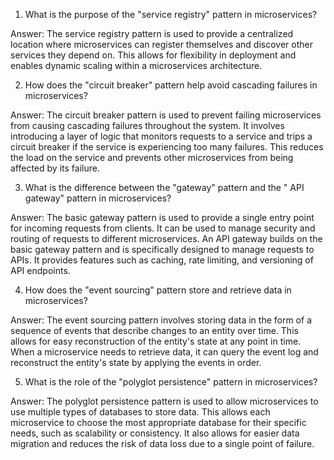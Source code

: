 

1. What is the purpose of the "service registry" pattern in microservices? 

Answer: The service registry pattern is used to provide a centralized location where microservices can register themselves and discover other services they depend on. This allows for flexibility in deployment and enables dynamic scaling within a microservices architecture.

2. How does the "circuit breaker" pattern help avoid cascading failures in microservices? 

Answer: The circuit breaker pattern is used to prevent failing microservices from causing cascading failures throughout the system. It involves introducing a layer of logic that monitors requests to a service and trips a circuit breaker if the service is experiencing too many failures. This reduces the load on the service and prevents other microservices from being affected by its failure.

3. What is the difference between the "gateway" pattern and the " API gateway" pattern in microservices? 

Answer: The basic gateway pattern is used to provide a single entry point for incoming requests from clients. It can be used to manage security and routing of requests to different microservices. An API gateway builds on the basic gateway pattern and is specifically designed to manage requests to APIs. It provides features such as caching, rate limiting, and versioning of API endpoints.

4. How does the "event sourcing" pattern store and retrieve data in microservices? 

Answer: The event sourcing pattern involves storing data in the form of a sequence of events that describe changes to an entity over time. This allows for easy reconstruction of the entity's state at any point in time. When a microservice needs to retrieve data, it can query the event log and reconstruct the entity's state by applying the events in order.

5. What is the role of the "polyglot persistence" pattern in microservices? 

Answer: The polyglot persistence pattern is used to allow microservices to use multiple types of databases to store data. This allows each microservice to choose the most appropriate database for their specific needs, such as scalability or consistency. It also allows for easier data migration and reduces the risk of data loss due to a single point of failure.
